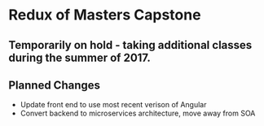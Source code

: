 # Redux of Masters Capstone

## Temporarily on hold - taking additional classes during the summer of 2017.

## Planned Changes
* Update front end to use most recent verison of Angular
* Convert backend to microservices architecture, move away from SOA
